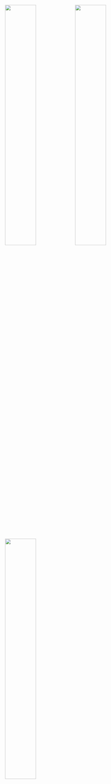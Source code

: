 <p>
    <img width="45%" src="https://github-readme-streak-stats.herokuapp.com/?user=lovetiancii&theme=tokyonight" />
    <img width="45%" src="https://github-readme-stats.vercel.app/api?username=lovetiancii&show_icons=true&theme=tokyonight" />
    <img width="45%" src="https://github-readme-stats.vercel.app/api/top-langs/?username=lovetiancii&layout=compact&theme=tokyonight" />
</p>

